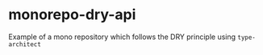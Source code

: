 # monorepo-dry-api
Example of a mono repository which follows the DRY principle using `type-architect`
